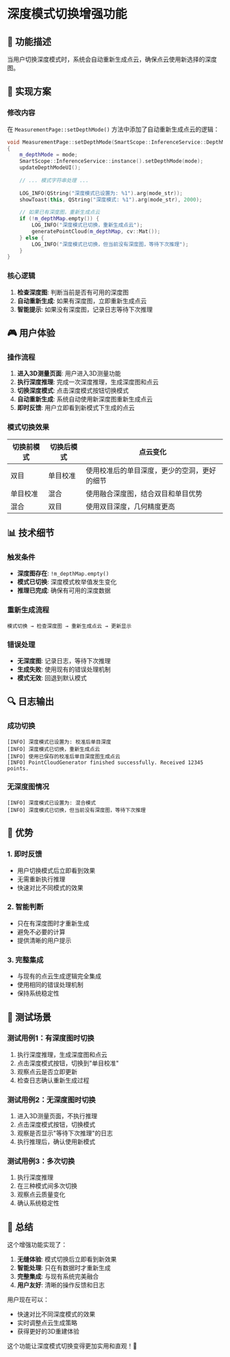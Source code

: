 # 深度模式切换增强功能

## 🎯 功能描述

当用户切换深度模式时，系统会自动重新生成点云，确保点云使用新选择的深度图。

## 🔧 实现方案

### 修改内容
在 `MeasurementPage::setDepthMode()` 方法中添加了自动重新生成点云的逻辑：

```cpp
void MeasurementPage::setDepthMode(SmartScope::InferenceService::DepthMode mode)
{
    m_depthMode = mode;
    SmartScope::InferenceService::instance().setDepthMode(mode);
    updateDepthModeUI();
    
    // ... 模式字符串处理 ...
    
    LOG_INFO(QString("深度模式已设置为: %1").arg(mode_str));
    showToast(this, QString("深度模式: %1").arg(mode_str), 2000);
    
    // 如果已有深度图，重新生成点云
    if (!m_depthMap.empty()) {
        LOG_INFO("深度模式已切换，重新生成点云");
        generatePointCloud(m_depthMap, cv::Mat());
    } else {
        LOG_INFO("深度模式已切换，但当前没有深度图，等待下次推理");
    }
}
```

### 核心逻辑
1. **检查深度图**: 判断当前是否有可用的深度图
2. **自动重新生成**: 如果有深度图，立即重新生成点云
3. **智能提示**: 如果没有深度图，记录日志等待下次推理

## 🎮 用户体验

### 操作流程
1. **进入3D测量页面**: 用户进入3D测量功能
2. **执行深度推理**: 完成一次深度推理，生成深度图和点云
3. **切换深度模式**: 点击深度模式按钮切换模式
4. **自动重新生成**: 系统自动使用新深度图重新生成点云
5. **即时反馈**: 用户立即看到新模式下生成的点云

### 模式切换效果
| 切换前模式 | 切换后模式 | 点云变化 |
|-----------|-----------|----------|
| 双目 | 单目校准 | 使用校准后的单目深度，更少的空洞，更好的细节 |
| 单目校准 | 混合 | 使用融合深度图，结合双目和单目优势 |
| 混合 | 双目 | 使用双目深度，几何精度更高 |

## 📊 技术细节

### 触发条件
- **深度图存在**: `!m_depthMap.empty()`
- **模式已切换**: 深度模式枚举值发生变化
- **推理已完成**: 确保有可用的深度数据

### 重新生成流程
```
模式切换 → 检查深度图 → 重新生成点云 → 更新显示
```

### 错误处理
- **无深度图**: 记录日志，等待下次推理
- **生成失败**: 使用现有的错误处理机制
- **模式无效**: 回退到默认模式

## 🔍 日志输出

### 成功切换
```
[INFO] 深度模式已设置为: 校准后单目深度
[INFO] 深度模式已切换，重新生成点云
[INFO] 使用已保存的校准后单目深度图生成点云
[INFO] PointCloudGenerator finished successfully. Received 12345 points.
```

### 无深度图情况
```
[INFO] 深度模式已设置为: 混合模式
[INFO] 深度模式已切换，但当前没有深度图，等待下次推理
```

## 🎯 优势

### 1. 即时反馈
- 用户切换模式后立即看到效果
- 无需重新执行推理
- 快速对比不同模式的效果

### 2. 智能判断
- 只在有深度图时才重新生成
- 避免不必要的计算
- 提供清晰的用户提示

### 3. 完整集成
- 与现有的点云生成逻辑完全集成
- 使用相同的错误处理机制
- 保持系统稳定性

## 🧪 测试场景

### 测试用例1：有深度图时切换
1. 执行深度推理，生成深度图和点云
2. 点击深度模式按钮，切换到"单目校准"
3. 观察点云是否立即更新
4. 检查日志确认重新生成过程

### 测试用例2：无深度图时切换
1. 进入3D测量页面，不执行推理
2. 点击深度模式按钮，切换模式
3. 观察是否显示"等待下次推理"的日志
4. 执行推理后，确认使用新模式

### 测试用例3：多次切换
1. 执行深度推理
2. 在三种模式间多次切换
3. 观察点云质量变化
4. 确认系统稳定性

## 📝 总结

这个增强功能实现了：

1. **无缝体验**: 模式切换后立即看到新效果
2. **智能处理**: 只在有数据时才重新生成
3. **完整集成**: 与现有系统完美融合
4. **用户友好**: 清晰的操作反馈和日志

用户现在可以：
- 快速对比不同深度模式的效果
- 实时调整点云生成策略
- 获得更好的3D重建体验

这个功能让深度模式切换变得更加实用和直观！🎉 